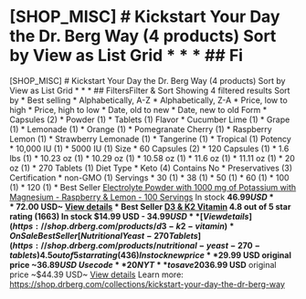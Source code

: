 # [SHOP_MISC] # Kickstart Your Day the Dr. Berg Way (4 products) Sort by View as List Grid * * * ## Fi

[SHOP_MISC] # Kickstart Your Day the Dr. Berg Way (4 products) Sort by View as List Grid * * * ## FiltersFilter & Sort Showing 4 filtered results Sort by * Best selling * Alphabetically, A-Z * Alphabetically, Z-A * Price, low to high * Price, high to low * Date, old to new * Date, new to old Form * Capsules (2) * Powder (1) * Tablets (1) Flavor * Cucumber Lime (1) * Grape (1) * Lemonade (1) * Orange (1) * Pomegranate Cherry (1) * Raspberry Lemon (1) * Strawberry Lemonade (1) * Tangerine (1) * Tropical (1) Potency * 10,000 IU (1) * 5000 IU (1) Size * 60 Capsules (2) * 120 Capsules (1) * 1.6 lbs (1) * 10.23 oz (1) * 10.29 oz (1) * 10.58 oz (1) * 11.6 oz (1) * 11.11 oz (1) * 20 oz (1) * 270 Tablets (1) Diet Type * Keto (4) Contains No * Preservatives (3) Certification * non-GMO (1) Servings * 30 (1) * 38 (1) * 50 (1) * 60 (1) * 100 (1) * 120 (1) * Best Seller [Electrolyte Powder with 1000 mg of Potassium with Magnesium - Raspberry & Lemon - 100 Servings](https://shop.drberg.com/products/electrolyte-powder-with-1-000-mg?variant=40274185584712) In stock **$46.99 USD** ~$72.00 USD~ [View details](https://shop.drberg.com/products/electrolyte-powder-with-1-000-mg?variant=40274185584712) * Best Seller [D3 & K2 Vitamin](https://shop.drberg.com/products/d3-k2-vitamin) 4.8 out of 5 star rating (1663) In stock **$14.99 USD - $34.99 USD** [View details](https://shop.drberg.com/products/d3-k2-vitamin) * On Sale Best Seller [Nutritional Yeast - 270 Tablets](https://shop.drberg.com/products/nutritional-yeast-270-tablets) 4.5 out of 5 star rating (436) In stock new price **$29.99 USD** original price ~$36.89 USD~ Use code **20NYT** to save 20% [View details](https://shop.drberg.com/products/nutritional-yeast-270-tablets) * Best Seller [Whole Food Multivitamin with Minerals - 60 Capsules](https://shop.drberg.com/products/whole-food-multivitamin-with-minerals-60-capsules) 4.8 out of 5 star rating (482) In stock new price **$36.99 USD** original price ~$44.39 USD~ [View details](https://shop.drberg.com/products/whole-food-multivitamin-with-minerals-60-capsules)
Learn more: https://shop.drberg.com/collections/kickstart-your-day-the-dr-berg-way
